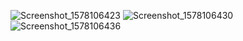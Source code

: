 ![Screenshot_1578106423](https://user-images.githubusercontent.com/44028234/72075418-4a818f00-3326-11ea-805a-84bf161c809e.png)
![Screenshot_1578106430](https://user-images.githubusercontent.com/44028234/72075419-4a818f00-3326-11ea-9bc6-20ccb9cc685e.png)
![Screenshot_1578106436](https://user-images.githubusercontent.com/44028234/72075421-4a818f00-3326-11ea-8690-bd31a3c3f655.png)
